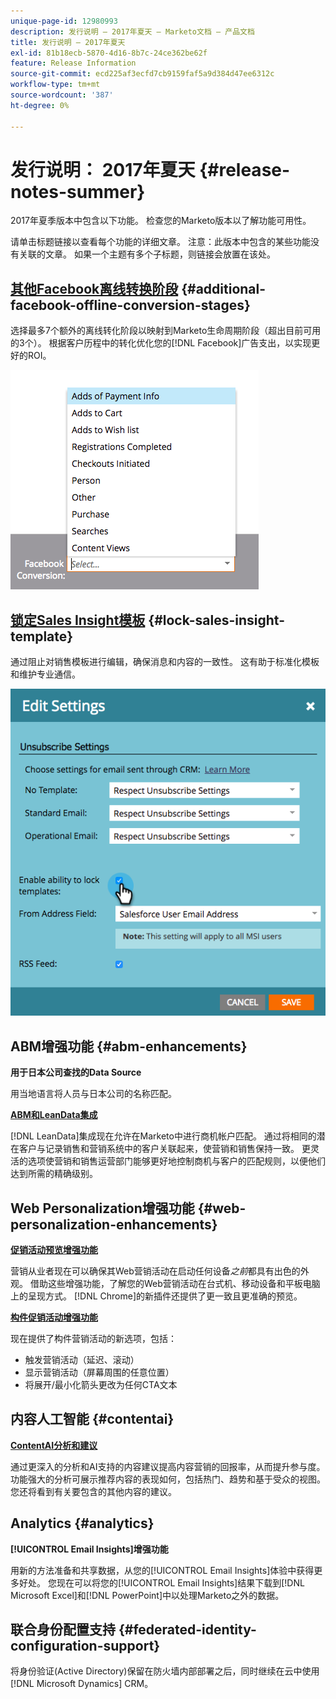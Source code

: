 ```yaml
---
unique-page-id: 12980993
description: 发行说明 — 2017年夏天 — Marketo文档 — 产品文档
title: 发行说明 — 2017年夏天
exl-id: 81b18ecb-5870-4d16-8b7c-24ce362be62f
feature: Release Information
source-git-commit: ecd225af3ecfd7cb9159faf5a9d384d47ee6312c
workflow-type: tm+mt
source-wordcount: '387'
ht-degree: 0%

---
```


# 发行说明： 2017年夏天 {#release-notes-summer}

2017年夏季版本中包含以下功能。 检查您的Marketo版本以了解功能可用性。

请单击标题链接以查看每个功能的详细文章。 注意：此版本中包含的某些功能没有关联的文章。 如果一个主题有多个子标题，则链接会放置在该处。

## [其他Facebook离线转换阶段](/help/marketo/product-docs/demand-generation/facebook/set-up-facebook-offline-conversions.md) {#additional-facebook-offline-conversion-stages}

选择最多7个额外的离线转化阶段以映射到Marketo生命周期阶段（超出目前可用的3个）。 根据客户历程中的转化优化您的[!DNL Facebook]广告支出，以实现更好的ROI。

![](assets/image2017-8-24-15-3a23-3a31.png)

## [锁定Sales Insight模板](/help/marketo/product-docs/marketo-sales-insight/msi-for-salesforce/features/actions-in-the-msi-panel/send-marketo-email/lock-sales-template.md) {#lock-sales-insight-template}

通过阻止对销售模板进行编辑，确保消息和内容的一致性。 这有助于标准化模板和维护专业通信。

![](assets/image2017-10-9-10-3a1-3a56.png)

## ABM增强功能 {#abm-enhancements}

**用于日本公司查找的Data Source**

用当地语言将人员与日本公司的名称匹配。

**[ABM和LeanData集成](https://docs.marketo.com/x/pKmt)**

[!DNL LeanData]集成现在允许在Marketo中进行商机帐户匹配。 通过将相同的潜在客户与记录销售和营销系统中的客户关联起来，使营销和销售保持一致。 更灵活的选项使营销和销售运营部门能够更好地控制商机与客户的匹配规则，以便他们达到所需的精确级别。

## Web Personalization增强功能 {#web-personalization-enhancements}

**[促销活动预览增强功能](/help/marketo/product-docs/web-personalization/working-with-web-campaigns/preview-and-test-a-web-campaign.md)**

营销从业者现在可以确保其Web营销活动在启动任何设备&#x200B;*之前*&#x200B;都具有出色的外观。 借助这些增强功能，了解您的Web营销活动在台式机、移动设备和平板电脑上的呈现方式。 [!DNL Chrome]的新插件还提供了更一致且更准确的预览。

**[构件促销活动增强功能](/help/marketo/product-docs/web-personalization/working-with-web-campaigns/create-a-new-widget-web-campaign.md)**

现在提供了构件营销活动的新选项，包括：

* 触发营销活动（延迟、滚动）
* 显示营销活动（屏幕周围的任意位置）
* 将展开/最小化箭头更改为任何CTA文本

## 内容人工智能 {#contentai}

**[ContentAI分析和建议](/help/marketo/product-docs/predictive-content/predictive-content-analytics-overview.md)**

通过更深入的分析和AI支持的内容建议提高内容营销的回报率，从而提升参与度。 功能强大的分析可展示推荐内容的表现如何，包括热门、趋势和基于受众的视图。 您还将看到有关要包含的其他内容的建议。

## Analytics {#analytics}

**[!UICONTROL Email Insights]增强功能**

用新的方法准备和共享数据，从您的[!UICONTROL Email Insights]体验中获得更多好处。 您现在可以将您的[!UICONTROL Email Insights]结果下载到[!DNL Microsoft Excel]和[!DNL PowerPoint]中以处理Marketo之外的数据。

## 联合身份配置支持 {#federated-identity-configuration-support}

将身份验证(Active Directory)保留在防火墙内部部署之后，同时继续在云中使用[!DNL Microsoft Dynamics] CRM。
